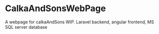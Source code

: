 # CalkaAndSonsWebPage
A webpage for calkaAndSons WIP. Laravel backend, angular frontend, MS SQL server database
